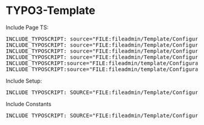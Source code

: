 # TYPO3-Template

Include Page TS:

<pre>
INCLUDE_TYPOSCRIPT: source="FILE:fileadmin/Template/Configuration/PageTS/TCEMAIN.txt"
INCLUDE_TYPOSCRIPT: source="FILE:fileadmin/Template/Configuration/PageTS/TCEFORM.txt"
INCLUDE_TYPOSCRIPT: source="FILE:fileadmin/Template/Configuration/PageTS/RTE.txt"
INCLUDE_TYPOSCRIPT: source="FILE:fileadmin/Template/Configuration/PageTS/Mod/web_layout.txt"
INCLUDE_TYPOSCRIPT:source="FILE:fileadmin/template/Configuration/PageTS/Mod/Wizards/form.txt"
INCLUDE_TYPOSCRIPT:source="FILE:fileadmin/template/Configuration/PageTS/Mod/Wizards/newContentElement.txt"
</pre>

Include Setup:

<pre>
INCLUDE_TYPOSCRIPT: SOURCE="FILE:fileadmin/Template/Configuration/TypoScript/setup.txt"
</pre>

Include Constants

<pre>
INCLUDE_TYPOSCRIPT: SOURCE="FILE:fileadmin/Template/Configuration/TypoScript/constants.txt"
</pre>

